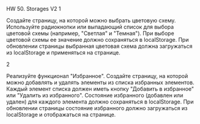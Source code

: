 HW 50. Storages V2
1

Создайте страницу, на которой можно выбрать цветовую схему. Используйте радиокнопки или выпадающий список для выбора цветовой схемы (например, "Светлая" и "Темная"). При выборе цветовой схемы ее значение должно сохраняться в localStorage. При обновлении страницы выбранная цветовая схема должна загружаться из localStorage и применяться на странице.

2

Реализуйте функционал "Избранное". Создайте страницу, на которой можно добавлять и удалять элементы из списка избранных элементов. Каждый элемент списка должен иметь кнопку "Добавить в избранное" или "Удалить из избранного". Состояние избранного (добавлен или удален) для каждого элемента должно сохраняться в localStorage. При обновлении страницы состояние избранного должно загружаться из localStorage и отображаться на странице.
